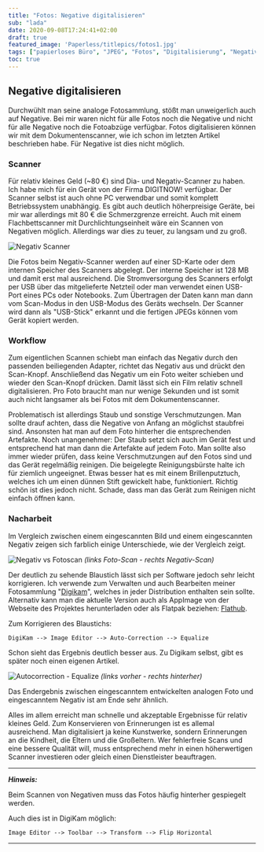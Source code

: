 ```yaml
---
title: "Fotos: Negative digitalisieren"
sub: "lada"
date: 2020-09-08T17:24:41+02:00
draft: true
featured_image: 'Paperless/titlepics/fotos1.jpg'
tags: ["papierloses Büro", "JPEG", "Fotos", "Digitalisierung", "Negative", "Digikam"]
toc: true
---
```


## Negative digitalisieren

Durchwühlt man seine analoge Fotosammlung, stößt man unweigerlich auch auf Negative. Bei mir waren nicht für alle Fotos noch die Negative und nicht für alle Negative noch die Fotoabzüge verfügbar. Fotos digitalisieren können wir mit dem Dokumentenscanner, wie ich schon im letzten Artikel beschrieben habe. Für Negative ist dies nicht möglich.

### Scanner

Für relativ kleines Geld (~80 €) sind Dia- und Negativ-Scanner zu haben. Ich habe mich für ein Gerät von der Firma DIGITNOW! verfügbar. Der Scanner selbst ist auch ohne PC verwendbar und somit komplett Betriebssystem unabhängig. Es gibt auch deutlich höherpreisige Geräte, bei mir war allerdings mit 80 € die Schmerzgrenze erreicht. Auch mit einem Flachbettscanner mit Durchlichtungseinheit wäre ein Scannen von Negativen möglich. Allerdings war dies zu teuer, zu langsam und zu groß.

 ![Negativ Scanner](6157) 

Die Fotos beim Negativ-Scanner werden auf einer SD-Karte oder dem internen Speicher des Scanners abgelegt. Der interne Speicher ist 128 MB und damit erst mal ausreichend. Die Stromversorgung des Scanners erfolgt per USB über das mitgelieferte Netzteil oder man verwendet einen USB-Port eines PCs oder Notebooks. Zum Übertragen der Daten kann man dann vom Scan-Modus in den USB-Modus des Geräts wechseln. Der Scanner wird dann als "USB-Stick" erkannt und die fertigen JPEGs können vom Gerät kopiert werden.

### Workflow

Zum eigentlichen Scannen schiebt man einfach das Negativ durch den passenden beiliegenden Adapter, richtet das Negativ aus und drückt den Scan-Knopf. Anschließend das Negativ um ein Foto weiter schieben und wieder den Scan-Knopf drücken. Damit lässt sich ein Film relativ schnell digitalisieren. Pro Foto braucht man nur wenige Sekunden und ist somit auch nicht langsamer als bei Fotos mit dem Dokumentenscanner.

Problematisch ist allerdings Staub und sonstige Verschmutzungen. Man sollte drauf achten, dass die Negative von Anfang an möglichst staubfrei sind. Ansonsten hat man auf dem Foto hinterher die entsprechenden Artefakte. Noch unangenehmer: Der Staub setzt sich auch im Gerät fest und entsprechend hat man dann die Artefakte auf jedem Foto. Man sollte also immer wieder prüfen, dass keine Verschmutzungen auf den Fotos sind und das Gerät regelmäßig reinigen. Die beigelegte Reinigungsbürste halte ich für ziemlich ungeeignet. Etwas besser hat es mit einem Brillenputztuch, welches ich um einen dünnen Stift gewickelt habe, funktioniert. Richtig schön ist dies jedoch nicht. Schade, dass man das Gerät zum Reinigen nicht einfach öffnen kann.

### Nacharbeit

Im Vergleich zwischen einem eingescannten Bild und einem eingescannten Negativ zeigen sich farblich einige Unterschiede, wie der Vergleich zeigt.

![Negativ vs Fotoscan](6084)
*(links Foto-Scan - rechts Negativ-Scan)*
 
Der deutlich zu sehende Blaustich lässt sich per Software jedoch sehr leicht korrigieren. Ich verwende zum Verwalten und auch Bearbeiten meiner Fotosammlung "[Digikam](https://www.digikam.org/)", welches in jeder Distribution enthalten sein sollte. Alternativ kann man die aktuelle Version auch als AppImage von der Webseite des Projektes herunterladen oder als Flatpak beziehen: [Flathub](https://flathub.org/apps/details/org.kde.digikam).

Zum Korrigieren des Blaustichs:

	DigiKam --> Image Editor --> Auto-Correction --> Equalize

Schon sieht das Ergebnis deutlich besser aus. Zu Digikam selbst, gibt es später noch einen eigenen Artikel.

![Autocorrection - Equalize](6085) 
*(links vorher - rechts hinterher)*
 
Das Endergebnis zwischen eingescanntem entwickelten analogen Foto und eingescanntem Negativ ist am Ende sehr ähnlich.

Alles im allem erreicht man schnelle und akzeptable Ergebnisse für relativ kleines Geld. Zum Konservieren von Erinnerungen ist es allemal ausreichend. Man digitalisiert ja keine Kunstwerke, sondern Erinnerungen an die Kindheit, die Eltern und die Großeltern. Wer fehlerfreie Scans und eine bessere Qualität will, muss entsprechend mehr in einen höherwertigen Scanner investieren oder gleich einen Dienstleister beauftragen.


---

***Hinweis:***

Beim Scannen von Negativen muss das Fotos häufig hinterher gespiegelt werden.

Auch dies ist in DigiKam möglich:

	Image Editor --> Toolbar --> Transform --> Flip Horizontal

---